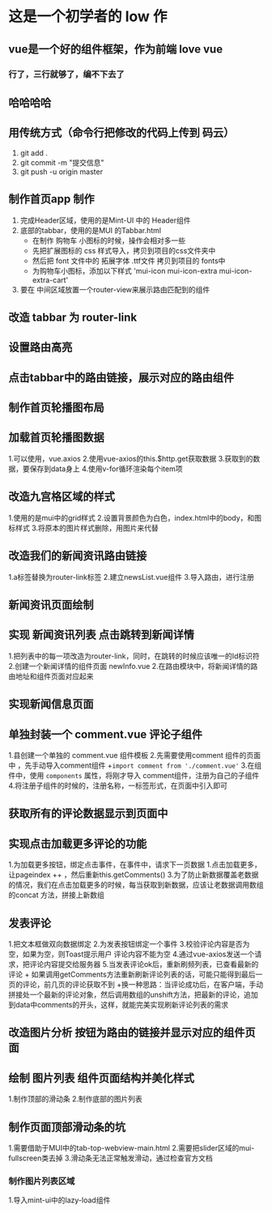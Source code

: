 # 这是一个初学者的 low 作

## vue是一个好的组件框架，作为前端 love vue

### 行了，三行就够了，编不下去了

## 哈哈哈哈

## 用传统方式（命令行把修改的代码上传到 码云）
1. git add .
2. git commit -m "提交信息"
3. git push -u origin master


## 制作首页app 制作
1. 完成Header区域，使用的是Mint-UI 中的 Header组件
2. 底部的tabbar，使用的是MUI 的Tabbar.html
    + 在制作 购物车 小图标的时候，操作会相对多一些
    + 先把扩展图标的 css 样式导入，拷贝到项目的css文件夹中
    + 然后把 font 文件中的 拓展字体 .ttf文件 拷贝到项目的 fonts中
    + 为购物车小图标，添加以下样式 'mui-icon mui-icon-extra mui-icon-extra-cart'
3. 要在 中间区域放置一个router-view来展示路由匹配到的组件



## 改造 tabbar 为 router-link

## 设置路由高亮

## 点击tabbar中的路由链接，展示对应的路由组件


## 制作首页轮播图布局

## 加载首页轮播图数据

1.可以使用，vue.axios
2.使用vue-axios的this.$http.get获取数据
3.获取到的数据，要保存到data身上
4.使用v-for循环渲染每个item项


## 改造九宫格区域的样式
1.使用的是mui中的grid样式
2.设置背景颜色为白色，index.html中的body，和图标样式
3.将原本的图片样式删除，用图片来代替


## 改造我们的新闻资讯路由链接
1.a标签替换为router-link标签
2.建立newsList.vue组件
3.导入路由，进行注册


## 新闻资讯页面绘制

## 实现 新闻资讯列表 点击跳转到新闻详情
1.把列表中的每一项改造为router-link，同时，在跳转的时候应该唯一的Id标识符
2.创建一个新闻详情的组件页面 newInfo.vue
2.在路由模块中，将新闻详情的路由地址和组件页面对应起来


## 实现新闻信息页面


## 单独封装一个 comment.vue 评论子组件
1.县创建一个单独的 comment.vue 组件模板
2.先需要使用comment 组件的页面中 ，先手动导入comment组件
 +`import comment from './comment.vue'`
3.在组件中，使用 `components` 属性，将刚才导入 comment组件，注册为自己的子组件
4.将注册子组件的时候的，注册名称，一标签形式，在页面中引入即可


## 获取所有的评论数据显示到页面中

## 实现点击加载更多评论的功能
1.为加载更多按钮，绑定点击事件，在事件中，请求下一页数据
1.点击加载更多，让pageindex ++ ，然后重新this.getComments()
3.为了防止新数据覆盖老数据的情况，我们在点击加载更多的时候，每当获取到新数据，应该让老数据调用数组的concat 方法，拼接上新数组


## 发表评论
1.把文本框做双向数据绑定
2.为发表按钮绑定一个事件
3.校验评论内容是否为空，如果为空，则Toast提示用户 评论内容不能为空
4.通过vue-axios发送一个请求，把评论内容提交给服务器
5.当发表评论ok后，重新刷频列表，已查看最新的评论 
    + 如果调用getComments方法重新刷新评论列表的话，可能只能得到最后一页的评论，前几页的评论获取不到
    +换一种思路：当评论成功后，在客户端，手动拼接处一个最新的评论对象，然后调用数组的unshift方法，把最新的评论，追加到data中comments的开头，这样，就能完美实现刷新评论列表的需求

## 改造图片分析 按钮为路由的链接并显示对应的组件页面

## 绘制 图片列表 组件页面结构并美化样式
1.制作顶部的滑动条
2.制作底部的图片列表
## 制作页面顶部滑动条的坑
1.需要借助于MUI中的tab-top-webview-main.html
2.需要把slider区域的mui-fullscreen类去掉
3.滑动条无法正常触发滑动，通过检查官方文档









### 制作图片列表区域
1.导入mint-ui中的lazy-load组件